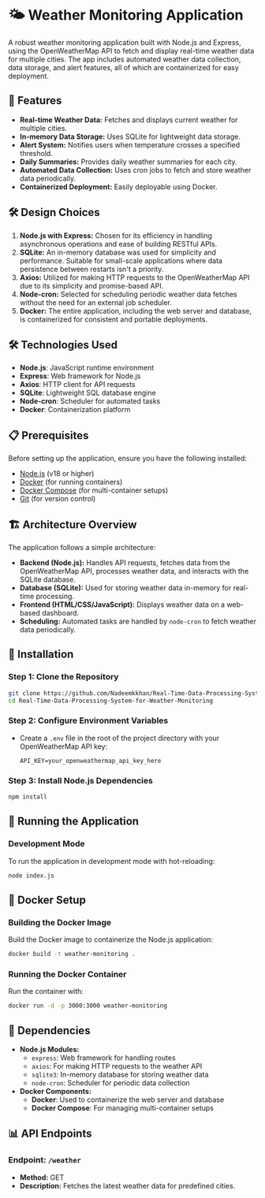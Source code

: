 
# 🌤️ Weather Monitoring Application

A robust weather monitoring application built with Node.js and Express, using the OpenWeatherMap API to fetch and display real-time weather data for multiple cities. The app includes automated weather data collection, data storage, and alert features, all of which are containerized for easy deployment.

## 🌟 Features
- **Real-time Weather Data:** Fetches and displays current weather for multiple cities.
- **In-memory Data Storage:** Uses SQLite for lightweight data storage.
- **Alert System:** Notifies users when temperature crosses a specified threshold.
- **Daily Summaries:** Provides daily weather summaries for each city.
- **Automated Data Collection:** Uses cron jobs to fetch and store weather data periodically.
- **Containerized Deployment:** Easily deployable using Docker.

## 🛠 Design Choices

1. **Node.js with Express:** Chosen for its efficiency in handling asynchronous operations and ease of building RESTful APIs.
2. **SQLite:** An in-memory database was used for simplicity and performance. Suitable for small-scale applications where data persistence between restarts isn't a priority.
3. **Axios:** Utilized for making HTTP requests to the OpenWeatherMap API due to its simplicity and promise-based API.
4. **Node-cron:** Selected for scheduling periodic weather data fetches without the need for an external job scheduler.
5. **Docker:** The entire application, including the web server and database, is containerized for consistent and portable deployments.

## 🛠 Technologies Used
- **Node.js**: JavaScript runtime environment
- **Express**: Web framework for Node.js
- **Axios**: HTTP client for API requests
- **SQLite**: Lightweight SQL database engine
- **Node-cron**: Scheduler for automated tasks
- **Docker**: Containerization platform

## 📋 Prerequisites
Before setting up the application, ensure you have the following installed:
- [Node.js](https://nodejs.org/) (v18 or higher)
- [Docker](https://www.docker.com/products/docker-desktop) (for running containers)
- [Docker Compose](https://docs.docker.com/compose/) (for multi-container setups)
- [Git](https://git-scm.com/) (for version control)

## 🏗️ Architecture Overview

The application follows a simple architecture:
- **Backend (Node.js):** Handles API requests, fetches data from the OpenWeatherMap API, processes weather data, and interacts with the SQLite database.
- **Database (SQLite):** Used for storing weather data in-memory for real-time processing.
- **Frontend (HTML/CSS/JavaScript):** Displays weather data on a web-based dashboard.
- **Scheduling:** Automated tasks are handled by `node-cron` to fetch weather data periodically.

## 🚀 Installation

### Step 1: Clone the Repository
```bash
git clone https://github.com/Nadeemkkhan/Real-Time-Data-Processing-System-for-Weather-Monitoring.git
cd Real-Time-Data-Processing-System-for-Weather-Monitoring
```

### Step 2: Configure Environment Variables
- Create a `.env` file in the root of the project directory with your OpenWeatherMap API key:
  ```env
  API_KEY=your_openweathermap_api_key_here
  ```

### Step 3: Install Node.js Dependencies
```bash
npm install
```

## 🏃 Running the Application

### Development Mode
To run the application in development mode with hot-reloading:
```bash
node index.js 
```

## 🐳 Docker Setup

### Building the Docker Image
Build the Docker image to containerize the Node.js application:
```bash
docker build -t weather-monitoring .
```

### Running the Docker Container
Run the container with:
```bash
docker run -d -p 3000:3000 weather-monitoring
```


## 🧩 Dependencies

- **Node.js Modules:**
  - `express`: Web framework for handling routes
  - `axios`: For making HTTP requests to the weather API
  - `sqlite3`: In-memory database for storing weather data
  - `node-cron`: Scheduler for periodic data collection
- **Docker Components:**
  - **Docker**: Used to containerize the web server and database
  - **Docker Compose**: For managing multi-container setups

## 📊 API Endpoints

### Endpoint: `/weather`
- **Method:** GET
- **Description:** Fetches the latest weather data for predefined cities.

